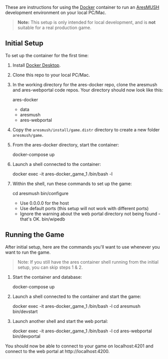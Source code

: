 These are instructions for using the [Docker](https://www.docker.com) container to run an [AresMUSH](https://aresmush.com) development environment on your local PC/Mac.

> **Note:** This setup is only intended for local development, and is **not** suitable for a real production game.

## Initial Setup

To set up the container for the first time:

1. Install [Docker Desktop](https://www.docker.com/products/docker-desktop).

2. Clone this repo to your local PC/Mac.

3. In the working directory for the ares-docker repo, clone the aresmush and ares-webportal code repos. Your directory should now look like this:
  
    ares-docker
      - data
      - aresmush
      - ares-webportal

4. Copy the `aresmush/install/game.distr` directory to create a new folder `aresmush/game`.

5. From the ares-docker directory, start the container:
   
    docker-compose up

6. Launch a shell connected to the container:
 
    docker exec -it ares-docker_game_1 /bin/bash -l

7. Within the shell, run these commands to set up the game:
 
    cd aresmush
    bin/configure
      - Use 0.0.0.0 for the host
      - Use default ports (this setup will not work with different ports)
      - Ignore the warning about the web portal directory not being found - that's OK.
    bin/wipedb

## Running the Game

After initial setup, here are the commands you'll want to use whenever you want to run the game.

> Note: If you still have the ares container shell running from the initial setup, you can skip steps 1 & 2.

1. Start the container and database:
 
    docker-compose up

2. Launch a shell connected to the container and start the game:
 
    docker exec -it ares-docker_game_1 /bin/bash -l
    cd aresmush
    bin/devstart

3. Launch another shell and start the web portal:
 
    docker exec -it ares-docker_game_1 /bin/bash -l
    cd ares-webportal
    bin/devportal

You should now be able to connect to your game on localhost:4201 and connect to the web portal at http://localhost:4200.